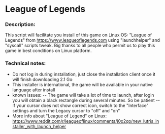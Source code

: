 # League of Legends

### Description:
This script will facilitate you install of this game on Linux OS: 
"League of Legends" from https://www.leagueoflegends.com 
using "launchhelper" and "syscall" scripts tweak.
Big thanks to all people who permit us to play this game in best conditions on Linux platform.

### Technical notes:
- Do not log in during installation, just close the installation client once it will finish downloading 2.1 Go
- This installer is international, the game will be available in your native language after install
- known issues:
-- The game will take a lot of time to launch, after login you will obtain a black rectangle during several minutes. So be patient
-- If your cursor does not show correct icon, switch to the "Interface" settings and turn the Legacy cursor to "off" and "on"
- More info about "League of Legend" on Linux: https://www.reddit.com/r/leagueoflinux/comments/j0o2qo/new_lutris_installer_with_launch_helper

